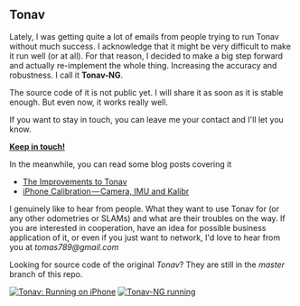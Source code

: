 Tonav
-----

Lately, I was getting quite a lot of emails from people trying to run Tonav without much success. I acknowledge that it might be very difficult to make it run well (or at all). For that reason, I decided to make a big step forward and actually re-implement the whole thing. Increasing the accuracy and robustness. I call it **Tonav-NG**.

The source code of it is not public yet. I will share it as soon as it is stable enough. But even now, it works really well. 

If you want to stay in touch, you can leave me your contact and I'll let you know.

[**Keep in touch!**](http://eepurl.com/dxcPmf)

In the meanwhile, you can read some blog posts covering it

 - [The Improvements to Tonav](https://medium.com/@tomas789/improvement-to-tonav-3924f2b4778d)
 - [iPhone Calibration — Camera, IMU and Kalibr](https://medium.com/@tomas789/iphone-calibration-camera-imu-and-kalibr-33b8645fb0aa)

I genuinely like to hear from people. What they want to use Tonav for (or any other odometries or SLAMs) and what are their troubles on the way. If you are interested in cooperation, have an idea for possible business application of it, or even if you just want to network, I'd love to hear from you at _tomas789@gmail.com_

Looking for source code of the original _Tonav_? They are still in the _master_ branch of this repo.

[![Tonav: Running on iPhone](https://i.imgur.com/Hn1KJqT.png)](https://youtu.be/3J55RuW0tmY)
[![Tonav-NG running](https://i.imgur.com/7oFMorp.png)](https://www.youtube.com/watch?v=-yDmlVAwb1A)
